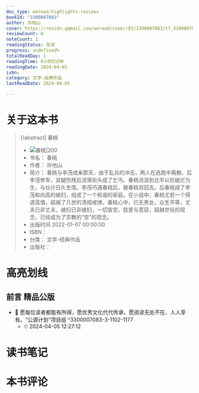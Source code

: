 ```yaml
---
doc_type: weread-highlights-reviews
bookId: "3300007083"
author: 许地山
cover: https://rescdn.qqmail.com/weread/cover/83/3300007083/t7_3300007083.jpg
reviewCount: 0
noteCount: 1
readingStatus: 在读
progress: undefined%
totalReadDay: 1
readingTime: 0小时5分钟
readingDate: 2024-04-05
isbn: 
category: 文学-经典作品
lastReadDate: 2024-04-05

---
```

# 关于这本书
> [!abstract] 春桃
> - ![ 春桃|200](https://rescdn.qqmail.com/weread/cover/83/3300007083/t7_3300007083.jpg)
> - 书名： 春桃
> - 作者： 许地山
> - 简介： 春桃与李茂成亲那天，由于乱兵的冲击，两人在逃跑中离散。后李茂参军，双腿伤残后流落街头成了乞丐。春桃流浪到北平以捡破烂为生，与伙计日久生情。李茂巧遇春桃后，被春桃背回去。后春桃成了李茂和向高的媳妇，组成了一个和谐的家庭。在小说中，春桃尤若一个得道高僧，超越了凡世的清规戒律。春桃心中，已无男女，众生平等，丈夫已非丈夫，媳妇已非媳妇，一切皆空。慈爱与宽容，超越世俗的观念，已经成为了宗教的“空”的观念。
> - 出版时间 2022-01-07 00:00:00
> - ISBN： 
> - 分类： 文学-经典作品
> - 出版社： 

# 高亮划线

## 前言 精品公版


- 📌 愿每位读者都能有所得，愿优秀文化代代传承，愿阅读无处不在、人人享有。“公源计划”项目组 ^3300007083-3-1102-1177
    - ⏱ 2024-04-05 12:27:12 
# 读书笔记

# 本书评论
